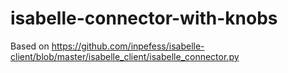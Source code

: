 # isabelle-connector-with-knobs
Based on https://github.com/inpefess/isabelle-client/blob/master/isabelle_client/isabelle_connector.py
